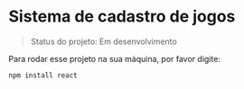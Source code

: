 # Sistema de cadastro de jogos #

> Status do projeto: Em desenvolvimento 

Para rodar esse projeto na sua máquina, por favor digite:

```
npm install react 
```
